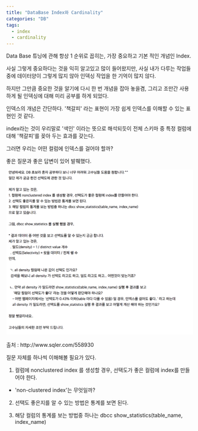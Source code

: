 ```yaml
---
title: "DataBase Index와 Cardinality"
categories: "DB"
tags:
  - index
  - cardinality
---
```



Data Base 튜닝에 관해 항상 1 순위로 꼽히는, 가장 중요하고 기본 적인 개념인 Index.

사실 그렇게 중요하다는 것을 익히 알고있고 많이 들어왔지만, 사실 내가 다루는 작업들 중에 데이터양이 그렇게 많지 않아 인덱싱 작업을 한 기억이 많지 않다.

하지만 그만큼 중요한 것을 알기에 다시 한 번 개념을 잡아 놓을겸, 그리고 조만간 사용하게 될 인덱싱에 대해 미리 공부를 하게 되었다.

인덱스의 개념은 간단하다. '책갈피' 라는 표현이 가장 쉽게 인덱스를 이해할 수 있는 표현인 것 같다.

index라는 것이 우리말로 '색인' 이라는 뜻으로 해석되듯이 전체 스키마 중 특정 컬럼에 대해 '책갈피'를 꽂아 두는 효과를 갖는다.

그러면 우리는 어떤 컬럼에 인덱스를 걸어야 할까?

좋은 질문과 좋은 답변이 있어 발췌했다.

![1](/assets/images/study/dev/2018/9_db_question.png)

<figcaption class="caption">출처 : http://www.sqler.com/558930</figcaption>

질문 자체를 하나씩 이해해볼 필요가 있다.

1. 컬럼에 nonclustered index 를 생성할 경우, 선택도가 좋은 컬럼에 index를 만들어야 한다.
- 'non-clustered index'는 무엇일까?


2. 선택도 좋은지를 알 수 있는 방법은 통계를 보면 된다.

3. 해당 컬럼의 통계를 보는 방법중 하나는 dbcc show_statistics(table_name, index_name)
